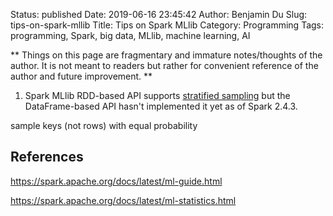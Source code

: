 Status: published
Date: 2019-06-16 23:45:42
Author: Benjamin Du
Slug: tips-on-spark-mllib
Title: Tips on Spark MLlib
Category: Programming
Tags: programming, Spark, big data, MLlib, machine learning, AI

**
Things on this page are fragmentary and immature notes/thoughts of the author.
It is not meant to readers but rather for convenient reference of the author and future improvement.
**

1. Spark MLlib RDD-based API supports 
    [stratified sampling](https://spark.apache.org/docs/latest/mllib-statistics.html#stratified-sampling)
    but the DataFrame-based API hasn't implemented it yet as of Spark 2.4.3.

sample keys (not rows) with equal probability


## References

https://spark.apache.org/docs/latest/ml-guide.html

https://spark.apache.org/docs/latest/ml-statistics.html
